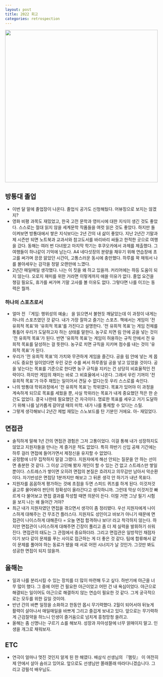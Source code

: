 ```yaml
---
layout: post
title: 2022 회고
categories: retrospection
---
```


<img src="{{ site.baseurl }}/thumbnails/230209/this-year.jpeg" width="500" />

## 방통대 졸업
- 이번 달 말에 졸업장이 나온다. 졸업식 공가도 신청해뒀다. 어뷰징으로 보지는 않겠지?
- 영화 비평 과목도 재밌었고, 한국 고전 문학과 영미시에 대한 지식이 생긴 것도 좋았다. 스스로는 절대 읽지 않을 세계문학 작품들을 여럿 읽은 것도 좋았다. 하지만 돌이켜보면 방통대에서 쌓은 지식보다는 2년 간의 내 삶이 좋았다. 지난 2년간 기말과제 시즌만 되면 노트북과 교과서와 참고도서를 바리바리 싸들고 한적한 곳으로 여행을 갔다. 동해는 여러 번 다녀왔고 마지막 학기는 후쿠오카에서 과제를 제출했다. 그 여행들이 하나같이 기억에 남는다. A4 네다섯장의 분량을 채우기 위해 연습장에 초고를 써가며 끙끙 앓았던 시간이, 고통스러운 동시에 충만했다. 하루를 꽉 채워서 나를 몰아세우는 감각을 정말 오랜만에 느꼈다.
- 2년간 매일매일 생각했다. 나는 이 짓을 왜 하고 있을까. 커리어에는 하등 도움이 되지 않는다. 오로지 재미를 위한 거라면 이렇게까지 애쓸 이유가 없다. 졸업 요건을 챙길 필요도, 휴가를 써가며 기말 고사를 볼 이유도 없다. 그렇다면 나를 이끄는 동력은 뭘까. 

### 하나의 스포츠로서
- 얼마 전 『게임: 행위성의 예술』 을 읽으면서 불현듯 깨달았는데 이 과정이 내게는 하나의 스포츠였던 것 같다. 내가 가장 잘하고 즐기는 스포츠. 책에서는 게임이 '전 유희적 목표'와 '유희적 목표'를 가진다고 설명한다. '전 유희적 목표'는 게임 전체를 통틀어 우리가 도달하고자 하는 상태를 말한다. 농구로 치면 림 안에 공을 넣는 것이 '전 유희적 목표'가 된다. 반면 '유희적 목표'는 게임이 허용하는 규칙 안에서 전 유희적 목표를 달성하는 걸 뜻한다. 농구로 치면 규칙을 지키며 점수를 내는 것이 '유희적 목표'가 된다.
- 우리가 '전 유희적 목표'의 가치와 무관하게 게임을 즐긴다. 공을 림 안에 넣는 게 몹시도 중요한 일이었다면 우린 갖은 수를 써서 하루종일 공을 넣고 있었을 것이다. 공을 넣는다는 목표를 기준으로 한다면 농구 규칙을 지키는 건 상당히 비효율적인 전략이다. 하지만 게임의 재미는 바로 그 비효율에서 나온다. 그래서 우린 기꺼이 '전 유희적 목표'가 아주 재밌는 일이어서 견딜 수 없다는듯 우리 스스로를 속인다.
- 나의 방통대 학위과정에서 '전 유희적 목표'는 학위였다. 목표가 있어야 이 과정을 계속하게 되므로 목표를 세웠을 뿐, 사실 학위라는 목표가 내게 중요했던 적은 한 순간도 없었다. 결국 나한테 필요했던 건 자극이다. 명료한 목표를 세우고 거기 도달하기 위해 나를 날카롭게 갈아낼 때의 미학. 내가 나를 통제할 수 있다는 스릴.
- 그렇게 생각해보니 2년간 제법 재밌는 스노보드를 탄 기분인 거에요. 아- 재밌었다.

## 면접관
- 솔직하게 말해 1년 간의 면접관 경험은 그저 고통이었다. 이걸 통해 내가 성장하지도 않았고 지원자들을 만나는 게 즐거운 적도 없었다. 특히 하반기 신입 공채 기간에는 하루 걸러 면접에 들어가면서 제정신을 유지할 수 없었다. 
- 공정함에 너무 집착하지 말걸 그랬다. 지원자에게 해선 안되는 질문을 안 하는 선이면 충분한 것 같다. 그 이상 고민해 봤자 개인이 할 수 있는 건 없고 스트레스만 쌓일 뿐이다. 스트레스가 쌓이면 오히려 면접의 본질은 흐려지고 의무감만 남아서 악순환이다. 자기반성은 면접당 1분까지만 해보고 그 뒤론 생각 안 하기가 내년 목표다.
- 지원자를 꼼꼼하게 평가하는 것에 초점을 두면 스피드 퀴즈를 하게 된다. 이것저것 골고루 물어봐야 판단의 정확성이 올라간다고 생각하니까. 그런데 막상 이것저것 빠르게 다 물어보고 면접 결과를 작성할 때면 의문이 든다. 이럴 거면 그냥 필기 시험을 보지 나는 왜 들어간 거야?
- 최근 내가 지원자였던 면접을 겪으면서 생각이 좀 정리됐다. 우선 지원자에게 나이스하게 대해주는 건 무조건 플러스다. 지원자도 성인이고 바보가 아니기 때문에 면접관이 나이스하게 대해준다 = 오늘 면접 합격하나 보다! 라고 착각하지 않는다. 하지만 면접관이 나이스하게 대해주면 긴장이 풀리고 좀 더 제 실력을 발휘하기 쉬워진다. 면접관의 태도는 그 관점에서 중요하더라. 그리고 면접관은 일방적인 채점자이기 보다 같이 문제를 푸는 사이로 접근하는 게 더 좋은 것 같다. 팀에 합류해서 같이 문제를 풀어야 하는 동료가 됐을 때 서로 어떤 시너지가 날 것인가. 그것만 봐도 성공한 면접이 되지 않을까. 

## 올해는
- 일과 나를 분리시킬 수 있는 장치를 더 많이 마련해 두고 싶다. 하반기에 야근을 너무 많이 했다. 그 중에 어떤 건 필요한 야근이었고 어떤 건 내 욕심이었다. 야근으로 해결되는 일이어도 야근으로 해결하지 않는 연습이 필요한 것 같다. 그게 궁극적으로는 모두를 위한 길일 것이야.
- 반년 간의 바쁜 일정을 소화하고 한동안 몹시 무기력했다. 2월이 되어서야 뒤늦게 활력이 살아나서 매일매일을 바쁘게 그리고 즐겁게 보내고 있다. 앞으로는 무기력하게 근검절약을 하느니 인생이 즐거움으로 넘치게 흥청망청 쓸려고. 
- 올해는 좀 신명나는 구르기 쇼를 해보자. 성장과 자아성찰에 너무 얽매이지 말고. 인생을 개그로 채워보자.

## ETC
- 연극이 얼마나 멋진 것인지 알게 된 한 해였다. 배삼식 선생님의 『햄릿』 이 여전히 제 안에서 살아 숨쉬고 있어요. 앞으로도 선생님만 쫄래쫄래 따라다니겠습니다. 그리고 강필석 배우님도.